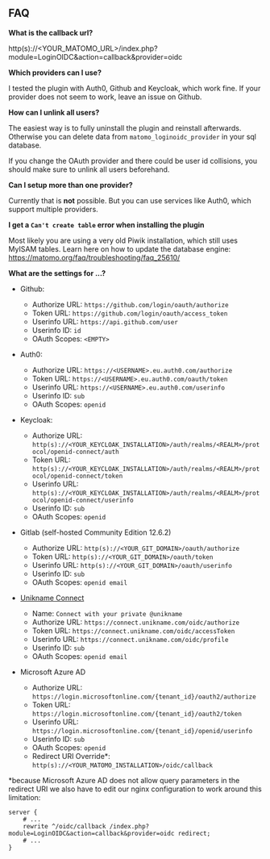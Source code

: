 ## FAQ

**What is the callback url?**

http(s)://<YOUR_MATOMO_URL>/index.php?module=LoginOIDC&action=callback&provider=oidc

**Which providers can I use?**

I tested the plugin with Auth0, Github and Keycloak, which work fine.
If your provider does not seem to work, leave an issue on Github.

**How can I unlink all users?**

The easiest way is to fully uninstall the plugin and reinstall afterwards.
Otherwise you can delete data from `matomo_loginoidc_provider` in your sql database.

If you change the OAuth provider and there could be user id collisions, you should make sure to unlink all users beforehand.

**Can I setup more than one provider?**

Currently that is **not** possible.
But you can use services like Auth0, which support multiple providers.

**I get a `Can't create table` error when installing the plugin**

Most likely you are using a very old Piwik installation, which still uses MyISAM tables.
Learn here on how to update the database engine:
https://matomo.org/faq/troubleshooting/faq_25610/

**What are the settings for ...?**

- Github:

  - Authorize URL: `https://github.com/login/oauth/authorize`
  - Token URL: `https://github.com/login/oauth/access_token`
  - Userinfo URL: `https://api.github.com/user`
  - Userinfo ID: `id`
  - OAuth Scopes: `<EMPTY>`

- Auth0:

  - Authorize URL: `https://<USERNAME>.eu.auth0.com/authorize`
  - Token URL: `https://<USERNAME>.eu.auth0.com/oauth/token`
  - Userinfo URL: `https://<USERNAME>.eu.auth0.com/userinfo`
  - Userinfo ID: `sub`
  - OAuth Scopes: `openid`

- Keycloak:

  - Authorize URL: `http(s)://<YOUR_KEYCLOAK_INSTALLATION>/auth/realms/<REALM>/protocol/openid-connect/auth`
  - Token URL: `http(s)://<YOUR_KEYCLOAK_INSTALLATION>/auth/realms/<REALM>/protocol/openid-connect/token`
  - Userinfo URL: `http(s)://<YOUR_KEYCLOAK_INSTALLATION>/auth/realms/<REALM>/protocol/openid-connect/userinfo`
  - Userinfo ID: `sub`
  - OAuth Scopes: `openid`

- Gitlab (self-hosted Community Edition 12.6.2)

  - Authorize URL: `http(s)://<YOUR_GIT_DOMAIN>/oauth/authorize`
  - Token URL: `http(s)://<YOUR_GIT_DOMAIN>/oauth/token`
  - Userinfo URL: `http(s)://<YOUR_GIT_DOMAIN>/oauth/userinfo`
  - Userinfo ID: `sub`
  - OAuth Scopes: `openid email`

- [Unikname Connect](https://unikname.com)

  - Name: `Connect with your private @unikname`
  - Authorize URL: `https://connect.unikname.com/oidc/authorize`
  - Token URL: `https://connect.unikname.com/oidc/accessToken`
  - Userinfo URL: `https://connect.unikname.com/oidc/profile`
  - Userinfo ID: `sub`
  - OAuth Scopes: `openid email`

- Microsoft Azure AD
  - Authorize URL: `https://login.microsoftonline.com/{tenant_id}/oauth2/authorize`
  - Token URL: `https://login.microsoftonline.com/{tenant_id}/oauth2/token`
  - Userinfo URL: `https://login.microsoftonline.com/{tenant_id}/openid/userinfo`
  - Userinfo ID: `sub`
  - OAuth Scopes: `openid`
  - Redirect URI Override\*: `http(s)://<YOUR_MATOMO_INSTALLATION>/oidc/callback`

\*because Microsoft Azure AD does not allow query parameters in the redirect URI we also have to edit our nginx configuration to work around this limitation:

```nginx
server {
    # ...
    rewrite ^/oidc/callback /index.php?module=LoginOIDC&action=callback&provider=oidc redirect;
    # ...
}
```
